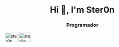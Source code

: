 <h1 align="center">Hi 👋, I'm Ster0n</h1>
<h3 align="center">Programador</h3>

<a href="https://twitter.com/Defacebyb0ys" target="blank"><img align="center" src="https://raw.githubusercontent.com/rahuldkjain/github-profile-readme-generator/master/src/images/icons/Social/twitter.svg" alt="ster0n" height="30" width="40" /></a>
<a href="https://instagram.com/luijait" target="blank"><img align="center" src="https://raw.githubusercontent.com/rahuldkjain/github-profile-readme-generator/master/src/images/icons/Social/instagram.svg" alt="ster0n" height="30" width="40" /></a>
